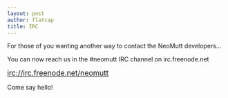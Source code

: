 ```yaml
---
layout: post
author: flatcap
title: IRC
---
```


For those of you wanting another way to contact the NeoMutt developers...

You can now reach us in the #neomutt IRC channel on irc.freenode.net

<big>
<a href="irc://irc.freenode.net/neomutt">irc://irc.freenode.net/neomutt</a>
</big>

Come say hello!

